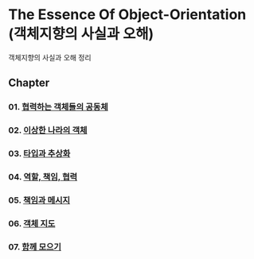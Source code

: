 The Essence Of Object-Orientation<br>
(객체지향의 사실과 오해)
=======================

객체지향의 사실과 오해 정리<br>

## Chapter

### 01. [협력하는 객체들의 공동체](https://github.com/KangJiJi/Study/tree/master/Book/TheEssenceOfObjectOrientation/chapter01)
### 02. [이상한 나라의 객체](https://github.com/KangJiJi/Study/tree/master/Book/TheEssenceOfObjectOrientation/chapter02)
### 03. [타입과 추상화](https://github.com/KangJiJi/Study/tree/master/Book/TheEssenceOfObjectOrientation/chapter03)
### 04. [역할, 책임, 협력](https://github.com/KangJiJi/Study/tree/master/Book/TheEssenceOfObjectOrientation/chapter04)
### 05. [책임과 메시지](https://github.com/KangJiJi/Study/tree/master/Book/TheEssenceOfObjectOrientation/chapter05)
### 06. [객체 지도](https://github.com/KangJiJi/Study/tree/master/Book/TheEssenceOfObjectOrientation/chapter06)
### 07. [함께 모으기](https://github.com/KangJiJi/Study/tree/master/Book/TheEssenceOfObjectOrientation/chapter07)